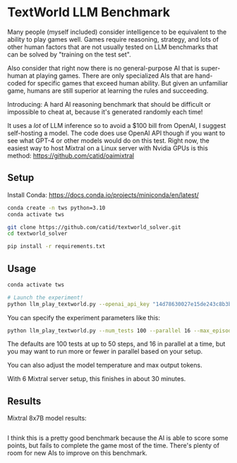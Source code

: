 # TextWorld LLM Benchmark

Many people (myself included) consider intelligence to be equivalent to the ability to play games well.  Games require reasoning, strategy, and lots of other human factors that are not usually tested on LLM benchmarks that can be solved by "training on the test set".

Also consider that right now there is no general-purpose AI that is super-human at playing games.  There are only specialized AIs that are hand-coded for specific games that exceed human ability.  But given an unfamiliar game, humans are still superior at learning the rules and succeeding.

Introducing: A hard AI reasoning benchmark that should be difficult or impossible to cheat at, because it's generated randomly each time!

It uses a *lot* of LLM inference so to avoid a $100 bill from OpenAI, I suggest self-hosting a model.
The code does use OpenAI API though if you want to see what GPT-4 or other models would do on this test.
Right now, the easiest way to host Mixtral on a Linux server with Nvidia GPUs is this method: https://github.com/catid/oaimixtral


## Setup

Install Conda: https://docs.conda.io/projects/miniconda/en/latest/

```bash
conda create -n tws python=3.10
conda activate tws

git clone https://github.com/catid/textworld_solver.git
cd textworld_solver

pip install -r requirements.txt
```


## Usage

```bash
conda activate tws

# Launch the experiment!
python llm_play_textworld.py --openai_api_key "14d78630027e15de243c8b3b489a91fa" --openai_base_url "http://devnuc.lan:5000/v1"
```

You can specify the experiment parameters like this:

```bash
python llm_play_textworld.py --num_tests 100 --parallel 16 --max_episode_steps 50 --openai_api_key "14d78630027e15de243c8b3b489a91fa" --openai_base_url "http://devnuc.lan:5000/v1"
```

The defaults are 100 tests at up to 50 steps, and 16 in parallel at a time, but you may want to run more or fewer in parallel based on your setup.

You can also adjust the model temperature and max output tokens.

With 6 Mixtral server setup, this finishes in about 30 minutes.


## Results

Mixtral 8x7B model results:

```
```

I think this is a pretty good benchmark because the AI is able to score some points, but fails to complete the game most of the time.  There's plenty of room for new AIs to improve on this benchmark.
